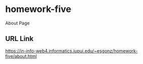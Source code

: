 # homework-five

About Page

## URL Link

https://in-info-web4.informatics.iupui.edu/~esgonz/homework-five/about.html
